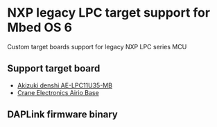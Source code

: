 # NXP legacy LPC target support for Mbed OS 6
Custom target boards support for legacy NXP LPC series MCU

## Support target board

* [Akizuki denshi AE-LPC11U35-MB](http://akizukidenshi.com/catalog/g/gK-12144/)
* [Crane Electronics Airio Base](https://crane-elec.co.jp/products/vol-14_airio-base/)

## DAPLink firmware binary

